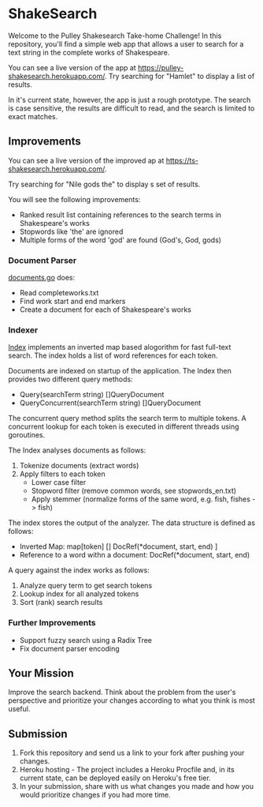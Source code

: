 # ShakeSearch

Welcome to the Pulley Shakesearch Take-home Challenge! In this repository,
you'll find a simple web app that allows a user to search for a text string in
the complete works of Shakespeare.

You can see a live version of the app at
https://pulley-shakesearch.herokuapp.com/. Try searching for "Hamlet" to display
a list of results.

In it's current state, however, the app is just a rough prototype. The search is
case sensitive, the results are difficult to read, and the search is limited to
exact matches.

## Improvements 

You can see a live version of the improved ap at https://ts-shakesearch.herokuapp.com/.

Try searching for "Nile gods the" to display s set of results.

You will see the following improvements:
* Ranked result list containing references to the search terms in Shakespeare's works
* Stopwords like 'the' are ignored
* Multiple forms of the word 'god' are found (God's, God, gods)

### Document Parser

[documents.go](./documents.go) does:

* Read completeworks.txt
* Find work start and end markers
* Create a document for each of Shakespeare's works

### Indexer

[Index](./index.go) implements an inverted map based alogorithm for fast full-text search. The index holds a list of word references for each token. 

Documents are indexed on startup of the application. The Index then provides two different query methods: 
* Query(searchTerm string) []QueryDocument
* QueryConcurrent(searchTerm string) []QueryDocument

The concurrent query method splits the search term to multiple tokens. A concurrent lookup for each token is executed in different threads using goroutines.

The Index analyses documents as follows:
1. Tokenize documents (extract words)
2. Apply filters to each token
   - Lower case filter
   - Stopword filter (remove common words, see stopwords_en.txt)
   - Apply stemmer (normalize forms of the same word, e.g. fish, fishes -> fish)

The index stores the output of the analyzer. The data structure is defined as follows:
* Inverted Map: map[token] [] DocRef(*document, start, end) ]
* Reference to a word withn a document: DocRef(*document, start, end)

A query against the index works as follows:
1. Analyze query term to get search tokens
2. Lookup index for all analyzed tokens
3. Sort (rank) search results

### Further Improvements

* Support fuzzy search using a Radix Tree 
* Fix document parser encoding

## Your Mission

Improve the search backend. Think about the problem from the user's perspective
and prioritize your changes according to what you think is most useful.

## Submission

1. Fork this repository and send us a link to your fork after pushing your changes. 
2. Heroku hosting - The project includes a Heroku Procfile and, in its
current state, can be deployed easily on Heroku's free tier.
3. In your submission, share with us what changes you made and how you would prioritize changes if you had more time.


